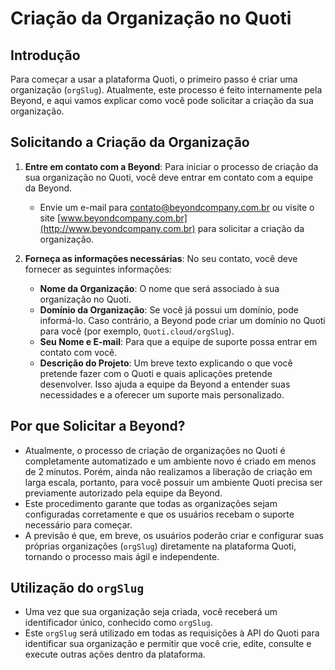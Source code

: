 # Criação da Organização no Quoti

## Introdução
Para começar a usar a plataforma Quoti, o primeiro passo é criar uma organização (`orgSlug`). Atualmente, este processo é feito internamente pela Beyond, e aqui vamos explicar como você pode solicitar a criação da sua organização.

## Solicitando a Criação da Organização
1. **Entre em contato com a Beyond**: Para iniciar o processo de criação da sua organização no Quoti, você deve entrar em contato com a equipe da Beyond.
    - Envie um e-mail para [contato@beyondcompany.com.br](mailto:contato@beyondcompany.com.br) ou visite o site [www.beyondcompany.com.br](http://www.beyondcompany.com.br) para solicitar a criação da organização.

2. **Forneça as informações necessárias**: No seu contato, você deve fornecer as seguintes informações:
    - **Nome da Organização**: O nome que será associado à sua organização no Quoti.
    - **Domínio da Organização**: Se você já possui um domínio, pode informá-lo. Caso contrário, a Beyond pode criar um domínio no Quoti para você (por exemplo, `Quoti.cloud/orgSlug`).
    - **Seu Nome e E-mail**: Para que a equipe de suporte possa entrar em contato com você.
    - **Descrição do Projeto**: Um breve texto explicando o que você pretende fazer com o Quoti e quais aplicações pretende desenvolver. Isso ajuda a equipe da Beyond a entender suas necessidades e a oferecer um suporte mais personalizado.

## Por que Solicitar a Beyond?
- Atualmente, o processo de criação de organizações no Quoti é completamente automatizado e um ambiente novo é criado em menos de 2 minutos. Porém, ainda não realizamos a liberação de criação em larga escala, portanto, para você possuir um ambiente Quoti precisa ser previamente autorizado pela equipe da Beyond.
- Este procedimento garante que todas as organizações sejam configuradas corretamente e que os usuários recebam o suporte necessário para começar.
- A previsão é que, em breve, os usuários poderão criar e configurar suas próprias organizações (`orgSlug`) diretamente na plataforma Quoti, tornando o processo mais ágil e independente.

## Utilização do `orgSlug`
- Uma vez que sua organização seja criada, você receberá um identificador único, conhecido como `orgSlug`.
- Este `orgSlug` será utilizado em todas as requisições à API do Quoti para identificar sua organização e permitir que você crie, edite, consulte e execute outras ações dentro da plataforma.

